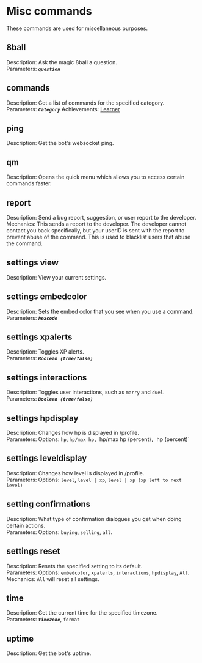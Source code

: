 # Misc commands
These commands are used for miscellaneous purposes.

## 8ball
Description: Ask the magic 8ball a question. \
Parameters: ***`question`***

## commands
Description: Get a list of commands for the specified category. \
Parameters: ***`Category`***
Achievements: [Learner](/achievements?id=learner)

## ping
Description: Get the bot's websocket ping.

## qm
Description: Opens the quick menu which allows you to access certain commands faster.

## report
Description: Send a bug report, suggestion, or user report to the developer. \
Mechanics: This sends a report to the developer. The developer cannot contact you back specifically, but your userID is sent with the report to prevent abuse of the command. This is used to blacklist users that abuse the command.

## settings view
Description: View your current settings.

## settings embedcolor
Description: Sets the embed color that you see when you use a command. \
Parameters: ***`hexcode`***

## settings xpalerts
Description: Toggles XP alerts. \
Parameters: ***`Boolean (true/false)`***

## settings interactions
Description: Toggles user interactions, such as `marry` and `duel`. \
Parameters: ***`Boolean (true/false)`***

## settings hpdisplay
Description: Changes how hp is displayed in /profile. \
Parameters: Options: `hp`, `hp/max hp, `hp/max hp (percent)`, `hp (percent)`

## settings leveldisplay
Description: Changes how level is displayed in /profile. \
Parameters: Options: `level`, `level | xp`, `level | xp (xp left to next level)`

## setting confirmations
Description: What type of confirmation dialogues you get when doing certain actions. \
Parameters: Options: `buying`, `selling`, `all`.

## settings reset
Description: Resets the specified setting to its default. \
Parameters: Options: `embedcolor`, `xpalerts`, `interactions`, `hpdisplay`, `All`. \
Mechanics: `All` will reset all settings.

## time
Description: Get the current time for the specified timezone. \
Parameters: ***`timezone`***, `format`

## uptime
Description: Get the bot's uptime.